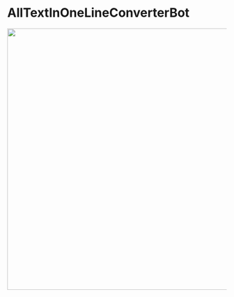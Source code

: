 # AllTextInOneLineConverterBot

<img src="https://python-telegram-bot.readthedocs.io/en/stable/_static/ptb-logo-orange.png" width="600"/>
